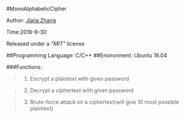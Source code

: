 #MonoAlphabeticCipher

Author: [Jiajia Zhang](https://github.com/Zhangjiajia6)

Time:2016-9-30

Released under a *"MIT"* license

##Programming Language: C/C++
##Environment: Ubuntu 16.04

###Functions:

>1. Encrypt a plaintext with given password

>2. Decrypt a ciphertext with given password

>3. Brute-force attack on a ciphertext(will give 10 most possible plaintext)

